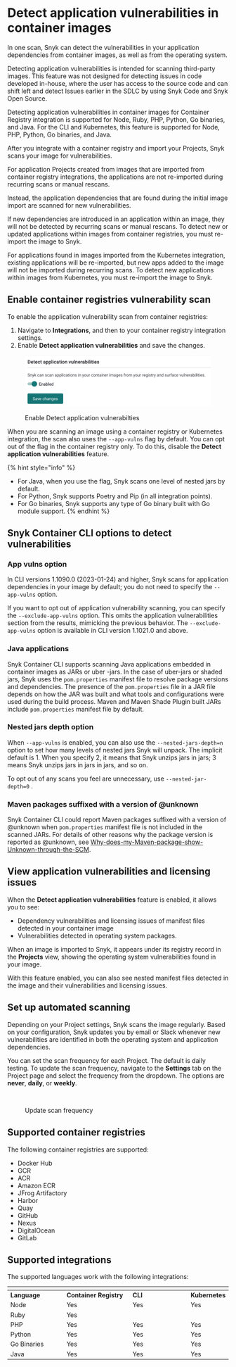 # Detect application vulnerabilities in container images

In one scan, Snyk can detect the vulnerabilities in your application dependencies from container images, as well as from the operating system.

Detecting application vulnerabilities is intended for scanning third-party images. This feature was not designed for detecting issues in code developed in-house, where the user has access to the source code and can shift left and detect Issues earlier in the SDLC by using Snyk Code and Snyk Open Source.

Detecting application vulnerabilities in container images for Container Registry integration is supported for Node, Ruby, PHP, Python, Go binaries, and Java. For the CLI and Kubernetes, this feature is supported for Node, PHP, Python, Go binaries, and Java.

After you integrate with a container registry and import your Projects, Snyk scans your image for vulnerabilities.

For application Projects created from images that are imported from container registry integrations, the applications are not re-imported during recurring scans or manual rescans.

Instead, the application dependencies that are found during the initial image import are scanned for new vulnerabilities.

If new dependencies are introduced in an application within an image, they will not be detected by recurring scans or manual rescans. To detect new or updated applications within images from container registries, you must re-import the image to Snyk.

For applications found in images imported from the Kubernetes integration, existing applications will be re-imported, but new apps added to the image will not be imported during recurring scans. To detect new applications within images from Kubernetes, you must re-import the image to Snyk.

## Enable container registries vulnerability scan

To enable the application vulnerability scan from container registries:

1. Navigate to **Integrations**, and then to your container registry integration settings.
2. Enable **Detect application vulnerabilities** and save the changes.

<figure><img src="../../../.gitbook/assets/integration_settings_enable_detect_app_vulns.png" alt="Toggle Enable"><figcaption><p>Enable Detect application vulnerabilties</p></figcaption></figure>

When you are scanning an image using a container registry or Kubernetes integration, the scan also uses the `--app-vulns` flag by default. You can opt out of the flag in the container registry only. To do this, disable the **Detect application vulnerabilities** feature.

{% hint style="info" %}
* For Java, when you use the flag, Snyk scans one level of nested jars by default.
* For Python, Snyk supports Poetry and Pip (in all integration points).
* For Go binaries, Snyk supports any type of Go binary built with Go module support.
{% endhint %}

## Snyk Container CLI options to detect vulnerabilities

### App vulns option

In CLI versions 1.1090.0 (2023-01-24) and higher, Snyk scans for application dependencies in your image by default; you do not need to specify the `--app-vulns` option.

If you want to opt out of application vulnerability scanning, you can specify the `--exclude-app-vulns` option. This omits the application vulnerabilities section from the results, mimicking the previous behavior. The `--exclude-app-vulns` option is available in CLI version 1.1021.0 and above.

### Java applications

Snyk Container CLI supports scanning Java applications embedded in container images as JARs or uber -jars. In the case of uber-jars or shaded jars, Snyk uses the `pom.properties` manifest file to resolve package versions and dependencies. The presence of the `pom.properties` file in a JAR file depends on how the JAR was built and what tools and configurations were used during the build process. Maven and Maven Shade Plugin built JARs include `pom.properties` manifest file by default.

### Nested jars depth option

When `--app-vulns` is enabled, you can also use the `--nested-jars-depth=n` option to set how many levels of nested jars Snyk will unpack. The implicit default is 1. When you specify 2, it means that Snyk unzips jars in jars; 3 means Snyk unzips jars in jars in jars, and so on.

To opt out of any scans you feel are unnecessary, use `--nested-jar-depth=0` .

### Maven packages suffixed with a version of @unknown

Snyk Container CLI could report Maven packages suffixed with a version of @unknown when `pom.properties` manifest file is not included in the scanned JARs. For details of other reasons why the package version is reported as @unknown, see [Why-does-my-Maven-package-show-Unknown-through-the-SCM](https://support.snyk.io/s/article/Why-does-my-Maven-package-show-unknown).

## View application vulnerabilities and licensing issues

When the **Detect application vulnerabilities** feature is enabled, it allows you to see:

* Dependency vulnerabilities and licensing issues of manifest files detected in your container image
* Vulnerabilities detected in operating system packages.

When an image is imported to Snyk, it appears under its registry record in the **Projects** view, showing the operating system vulnerabilities found in your image.

With this feature enabled, you can also see nested manifest files detected in the image and their vulnerabilities and licensing issues.

## Set up automated scanning

Depending on your Project settings, Snyk scans the image regularly. Based on your configuration, Snyk updates you by email or Slack whenever new vulnerabilities are identified in both the operating system and application dependencies.

You can set the scan frequency for each Project. The default is daily testing. To update the scan frequency, navigate to the **Settings** tab on the Project page and select the frequency from the dropdown. The options are **never**, **daily**, or **weekly**.

<figure><img src="../../../.gitbook/assets/scan_frequency.png" alt=""><figcaption><p>Update scan frequency</p></figcaption></figure>

## Supported container registries

The following container registries are supported:

* Docker Hub
* GCR
* ACR
* Amazon ECR
* JFrog Artifactory
* Harbor
* Quay
* GitHub
* Nexus
* DigitalOcean
* GitLab

## Supported integrations

The supported languages work with the following integrations:

<table data-header-hidden><thead><tr><th width="133"></th><th width="165"></th><th width="157"></th><th></th></tr></thead><tbody><tr><td><strong>Language</strong></td><td><strong>Container Registry</strong></td><td><strong>CLI</strong></td><td><strong>Kubernetes</strong></td></tr><tr><td>Node</td><td>Yes</td><td>Yes</td><td>Yes</td></tr><tr><td>Ruby</td><td>Yes</td><td></td><td></td></tr><tr><td>PHP</td><td>Yes</td><td>Yes</td><td>Yes</td></tr><tr><td>Python</td><td>Yes</td><td>Yes</td><td>Yes</td></tr><tr><td>Go Binaries</td><td>Yes</td><td>Yes</td><td>Yes</td></tr><tr><td>Java</td><td>Yes</td><td>Yes</td><td>Yes</td></tr></tbody></table>
